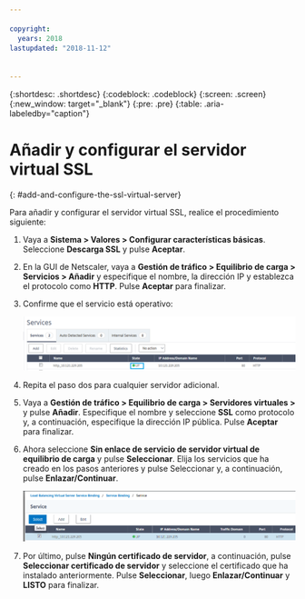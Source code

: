 ```yaml
---

copyright:
  years: 2018
lastupdated: "2018-11-12"


---
```


{:shortdesc: .shortdesc}
{:codeblock: .codeblock}
{:screen: .screen}
{:new_window: target="_blank"}
{:pre: .pre}
{:table: .aria-labeledby="caption"}

# Añadir y configurar el servidor virtual SSL
{: #add-and-configure-the-ssl-virtual-server}

Para añadir y configurar el servidor virtual SSL, realice el procedimiento siguiente:

1. Vaya a **Sistema > Valores > Configurar características básicas**. Seleccione **Descarga SSL** y pulse **Aceptar**.
2. En la GUI de Netscaler, vaya a **Gestión de tráfico > Equilibrio de carga > Servicios > Añadir** y especifique el nombre, la dirección IP y establezca el protocolo como **HTTP**. Pulse **Aceptar** para finalizar.
3. Confirme que el servicio está operativo:

	<img src="images/15-confirm-service.png" alt="dibujo" style="width: 700px;"/>

4. Repita el paso dos para cualquier servidor adicional.
5. Vaya a **Gestión de tráfico > Equilibrio de carga > Servidores virtuales >** y pulse **Añadir**. Especifique el nombre y seleccione **SSL** como protocolo y, a continuación, especifique la dirección IP pública. Pulse **Aceptar** para finalizar.
6. Ahora seleccione **Sin enlace de servicio de servidor virtual de equilibrio de carga** y pulse **Seleccionar**. Elija los servicios que ha creado en los pasos anteriores y pulse Seleccionar y, a continuación, pulse **Enlazar/Continuar**.

	<img src="images/18-bind-service.png" alt="dibujo" style="width: 700px;"/>

7. Por último, pulse **Ningún certificado de servidor**, a continuación, pulse **Seleccionar certificado de servidor** y seleccione el certificado que ha instalado anteriormente. Pulse **Seleccionar**, luego **Enlazar/Continuar** y **LISTO** para finalizar.
